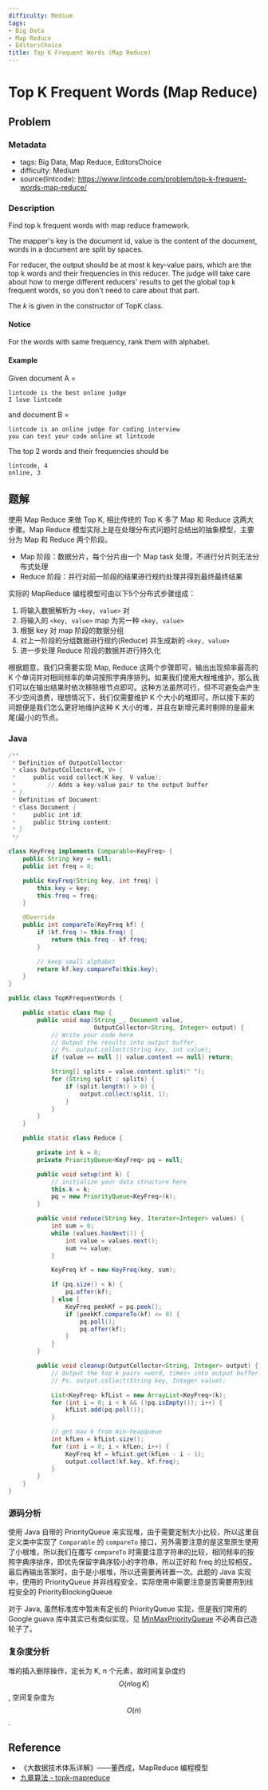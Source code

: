 ```yaml
---
difficulty: Medium
tags:
- Big Data
- Map Reduce
- EditorsChoice
title: Top K Frequent Words (Map Reduce)
---
```


# Top K Frequent Words (Map Reduce)

## Problem

### Metadata

- tags: Big Data, Map Reduce, EditorsChoice
- difficulty: Medium
- source(lintcode): <https://www.lintcode.com/problem/top-k-frequent-words-map-reduce/>

### Description

Find top k frequent words with map reduce framework.

The mapper's key is the document id, value is the content of the document, words in a document are split by spaces.

For reducer, the output should be at most k key-value pairs, which are the top k words and their frequencies in this reducer. The judge will take care about how to merge different reducers' results to get the global top k frequent words, so you don't need to care about that part.

The *k* is given in the constructor of TopK class.

#### Notice

For the words with same frequency, rank them with alphabet.

#### Example

Given document A = 
```
lintcode is the best online judge
I love lintcode
```
and document B = 
```
lintcode is an online judge for coding interview
you can test your code online at lintcode
```

The top 2 words and their frequencies should be
```
lintcode, 4
online, 3
```

## 题解

使用 Map Reduce 来做 Top K, 相比传统的 Top K 多了 Map 和 Reduce 这两大步骤。Map Reduce 模型实际上是在处理分布式问题时总结出的抽象模型，主要分为 Map 和 Reduce 两个阶段。

- Map 阶段：数据分片，每个分片由一个 Map task 处理，不进行分片则无法分布式处理
- Reduce 阶段：并行对前一阶段的结果进行规约处理并得到最终最终结果

实际的 MapReduce 编程模型可由以下5个分布式步骤组成：

1. 将输入数据解析为 `<key, value>` 对
2. 将输入的 `<key, value>` map 为另一种 `<key, value>`
3. 根据 key 对 map 阶段的数据分组
4. 对上一阶段的分组数据进行规约(Reduce) 并生成新的 `<key, value>`
5. 进一步处理 Reduce 阶段的数据并进行持久化

根据题意，我们只需要实现 Map, Reduce 这两个步骤即可，输出出现频率最高的 K 个单词并对相同频率的单词按照字典序排列。如果我们使用大根堆维护，那么我们可以在输出结果时依次移除根节点即可。这种方法虽然可行，但不可避免会产生不少空间浪费，理想情况下，我们仅需要维护 K 个大小的堆即可。所以接下来的问题便是我们怎么更好地维护这种 K 大小的堆，并且在新增元素时剔除的是最末尾(最小)的节点。

### Java

```java
/**
 * Definition of OutputCollector:
 * class OutputCollector<K, V> {
 *     public void collect(K key, V value);
 *         // Adds a key/value pair to the output buffer
 * }
 * Definition of Document:
 * class Document {
 *     public int id;
 *     public String content;
 * }
 */

class KeyFreq implements Comparable<KeyFreq> {
    public String key = null;
    public int freq = 0;

    public KeyFreq(String key, int freq) {
        this.key = key;
        this.freq = freq;
    }

    @Override
    public int compareTo(KeyFreq kf) {
        if (kf.freq != this.freq) {
            return this.freq - kf.freq;
        }

        // keep small alphabet
        return kf.key.compareTo(this.key);
    }
}

public class TopKFrequentWords {

    public static class Map {
        public void map(String _, Document value,
                        OutputCollector<String, Integer> output) {
            // Write your code here
            // Output the results into output buffer.
            // Ps. output.collect(String key, int value);
            if (value == null || value.content == null) return;

            String[] splits = value.content.split(" ");
            for (String split : splits) {
                if (split.length() > 0) {
                    output.collect(split, 1);
                }
            }
        }
    }

    public static class Reduce {

        private int k = 0;
        private PriorityQueue<KeyFreq> pq = null;

        public void setup(int k) {
            // initialize your data structure here
            this.k = k;
            pq = new PriorityQueue<KeyFreq>(k);
        }

        public void reduce(String key, Iterator<Integer> values) {
            int sum = 0;
            while (values.hasNext()) {
                int value = values.next();
                sum += value;
            }

            KeyFreq kf = new KeyFreq(key, sum);

            if (pq.size() < k) {
                pq.offer(kf);
            } else {
                KeyFreq peekKf = pq.peek();
                if (peekKf.compareTo(kf) <= 0) {
                    pq.poll();
                    pq.offer(kf);
                }
            }
        }

        public void cleanup(OutputCollector<String, Integer> output) {
            // Output the top k pairs <word, times> into output buffer.
            // Ps. output.collect(String key, Integer value);

            List<KeyFreq> kfList = new ArrayList<KeyFreq>(k);
            for (int i = 0; i < k && (!pq.isEmpty()); i++) {
                kfList.add(pq.poll());
            }

            // get max k from min-heapqueue
            int kfLen = kfList.size();
            for (int i = 0; i < kfLen; i++) {
                KeyFreq kf = kfList.get(kfLen - i - 1);
                output.collect(kf.key, kf.freq);
            }
        }
    }
}
```

### 源码分析

使用 Java 自带的 PriorityQueue 来实现堆，由于需要定制大小比较，所以这里自定义类中实现了 `Comparable` 的 `compareTo` 接口，另外需要注意的是这里原生使用了小根堆，所以我们在覆写 `compareTo` 时需要注意字符串的比较，相同频率的按照字典序排序，即优先保留字典序较小的字符串，所以正好和 freq 的比较相反。最后再输出答案时，由于是小根堆，所以还需要再转置一次。此题的 Java 实现中，使用的 PriorityQueue 并非线程安全，实际使用中需要注意是否需要用到线程安全的 PriorityBlockingQueue

对于 Java, 虽然标准库中暂未有定长的 PriorityQueue 实现，但是我们常用的 Google guava 库中其实已有类似实现，见 [MinMaxPriorityQueue](https://google.github.io/guava/releases/snapshot/api/docs/com/google/common/collect/MinMaxPriorityQueue.html) 不必再自己造轮子了。

### 复杂度分析

堆的插入删除操作，定长为 K, n 个元素，故时间复杂度约 $$O(n \log K)$$, 空间复杂度为 $$O(n)$$.

## Reference

- 《大数据技术体系详解》——董西成，MapReduce 编程模型
- [九章算法 - topk-mapreduce](https://www.jiuzhang.com/solution/top-k-frequent-words-map-reduce/)